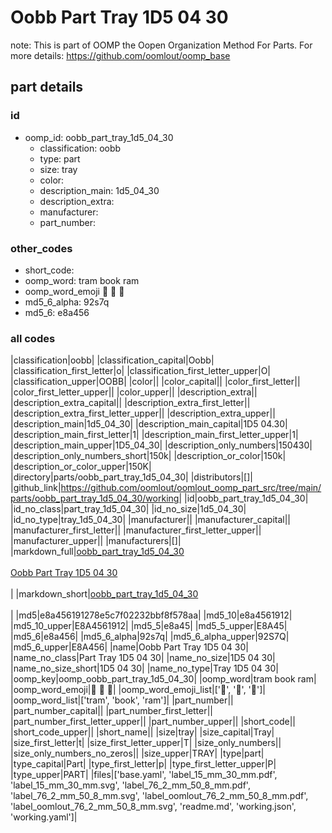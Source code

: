 # Oobb Part Tray 1D5 04 30  

note: This is part of OOMP the Oopen Organization Method For Parts. For more details: https://github.com/oomlout/oomp_base

##  part details





### id
* oomp_id: oobb_part_tray_1d5_04_30
  * classification: oobb
  * type: part
  * size: tray
  * color: 
  * description_main: 1d5_04_30
  * description_extra: 
  * manufacturer: 
  * part_number: 

### other_codes
* short_code: 
* oomp_word: tram book ram
* oomp_word_emoji :tram: :book: :ram:
* md5_6_alpha: 92s7q
* md5_6: e8a456

### all codes 
|classification|oobb|
|classification_capital|Oobb|
|classification_first_letter|o|
|classification_first_letter_upper|O|
|classification_upper|OOBB|
|color||
|color_capital||
|color_first_letter||
|color_first_letter_upper||
|color_upper||
|description_extra||
|description_extra_capital||
|description_extra_first_letter||
|description_extra_first_letter_upper||
|description_extra_upper||
|description_main|1d5_04_30|
|description_main_capital|1D5 04.30|
|description_main_first_letter|1|
|description_main_first_letter_upper|1|
|description_main_upper|1D5_04_30|
|description_only_numbers|150430|
|description_only_numbers_short|150k|
|description_or_color|150k|
|description_or_color_upper|150K|
|directory|parts/oobb_part_tray_1d5_04_30|
|distributors|[]|
|github_link|https://github.com/oomlout/oomlout_oomp_part_src/tree/main/parts/oobb_part_tray_1d5_04_30/working|
|id|oobb_part_tray_1d5_04_30|
|id_no_class|part_tray_1d5_04_30|
|id_no_size|1d5_04_30|
|id_no_type|tray_1d5_04_30|
|manufacturer||
|manufacturer_capital||
|manufacturer_first_letter||
|manufacturer_first_letter_upper||
|manufacturer_upper||
|manufacturers|[]|
|markdown_full|[oobb_part_tray_1d5_04_30](https://github.com/oomlout/oomlout_oomp_part_src/tree/main/parts/oobb_part_tray_1d5_04_30/working)<br>[](https://github.com/oomlout/oomlout_oomp_part_src/tree/main/parts/oobb_part_tray_1d5_04_30/working)<br>[Oobb Part Tray 1D5 04 30](https://github.com/oomlout/oomlout_oomp_part_src/tree/main/parts/oobb_part_tray_1d5_04_30/working)<br><br>|
|markdown_short|[oobb_part_tray_1d5_04_30](https://github.com/oomlout/oomlout_oomp_part_src/tree/main/parts/oobb_part_tray_1d5_04_30/working)<br><br>|
|md5|e8a456191278e5c7f02232bbf8f578aa|
|md5_10|e8a4561912|
|md5_10_upper|E8A4561912|
|md5_5|e8a45|
|md5_5_upper|E8A45|
|md5_6|e8a456|
|md5_6_alpha|92s7q|
|md5_6_alpha_upper|92S7Q|
|md5_6_upper|E8A456|
|name|Oobb Part Tray 1D5 04 30|
|name_no_class|Part Tray 1D5 04 30|
|name_no_size|1D5 04 30|
|name_no_size_short|1D5 04 30|
|name_no_type|Tray 1D5 04 30|
|oomp_key|oomp_oobb_part_tray_1d5_04_30|
|oomp_word|tram book ram|
|oomp_word_emoji|:tram: :book: :ram:|
|oomp_word_emoji_list|[':tram:', ':book:', ':ram:']|
|oomp_word_list|['tram', 'book', 'ram']|
|part_number||
|part_number_capital||
|part_number_first_letter||
|part_number_first_letter_upper||
|part_number_upper||
|short_code||
|short_code_upper||
|short_name||
|size|tray|
|size_capital|Tray|
|size_first_letter|t|
|size_first_letter_upper|T|
|size_only_numbers||
|size_only_numbers_no_zeros||
|size_upper|TRAY|
|type|part|
|type_capital|Part|
|type_first_letter|p|
|type_first_letter_upper|P|
|type_upper|PART|
|files|['base.yaml', 'label_15_mm_30_mm.pdf', 'label_15_mm_30_mm.svg', 'label_76_2_mm_50_8_mm.pdf', 'label_76_2_mm_50_8_mm.svg', 'label_oomlout_76_2_mm_50_8_mm.pdf', 'label_oomlout_76_2_mm_50_8_mm.svg', 'readme.md', 'working.json', 'working.yaml']|
